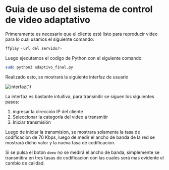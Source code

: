 # Guia de uso del sistema de control de video adaptativo

Primeramente es necesario que el cliente esté listo para reproducir video para lo cual usamos el siguiente comando:
```bash
ffplay <url del servidor>
```
Luego ejecutamos el codigo de Python con el siguiente comando:
```bash
sudo python3 adaptivo_final.py
```
Realizado esto, se mostrará la siguiente interfaz de usuario

![interfaz(1)](https://github.com/marlonpikis/trabajo-titulacion/assets/173454467/6d85a32a-a5a0-4366-8129-ea3853c2886d)

La interfaz es bastante intuitiva, para transmitir se siguen los siguientes pasos:
1. ingresar la dirección IP del cliente
2. Seleccionar la categoría del video a transmitir
3. Iniciar transmisión

Luego de iniciar la transmision, se mostrara solamente la tasa de codificacion de 70 Kbps, luego de medir el ancho de banda de la red se mostrará dicho valor y la nueva tasa de codificacion.

Si se pulsa el botón `demo` no se medirá el ancho de banda, simplemente se transmitira en tres tasas de codificacion con las cuales será mas evidente el cambio de calidad.
